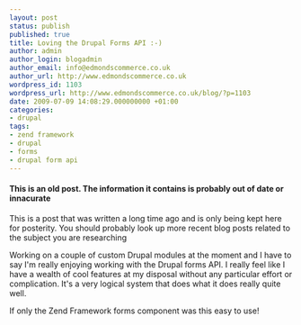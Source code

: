 ```yaml
---
layout: post
status: publish
published: true
title: Loving the Drupal Forms API :-)
author: admin
author_login: blogadmin
author_email: info@edmondscommerce.co.uk
author_url: http://www.edmondscommerce.co.uk
wordpress_id: 1103
wordpress_url: http://www.edmondscommerce.co.uk/blog/?p=1103
date: 2009-07-09 14:08:29.000000000 +01:00
categories:
- drupal
tags:
- zend framework
- drupal
- forms
- drupal form api
---
```

<div class="oldpost"><h4>This is an old post. The information it contains is probably out of date or innacurate</h4>
<p>
This is a post that was written a long time ago and is only being kept here for posterity.
You should probably look up more recent blog posts related to the subject you are researching
</p>
</div>
Working on a couple of custom Drupal modules at the moment and I have to say I'm really enjoying working with the Drupal forms API. I really feel like I have a wealth of cool features at my disposal without any particular effort or complication. It's a very logical system that does what it does really quite well.

If only the Zend Framework forms component was this easy to use!
